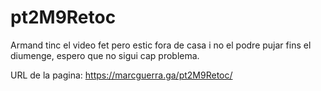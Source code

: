 # pt2M9Retoc

Armand tinc el video fet pero estic fora de casa i no el podre pujar fins el diumenge, espero que no sigui cap problema.

URL de la pagina: https://marcguerra.ga/pt2M9Retoc/

